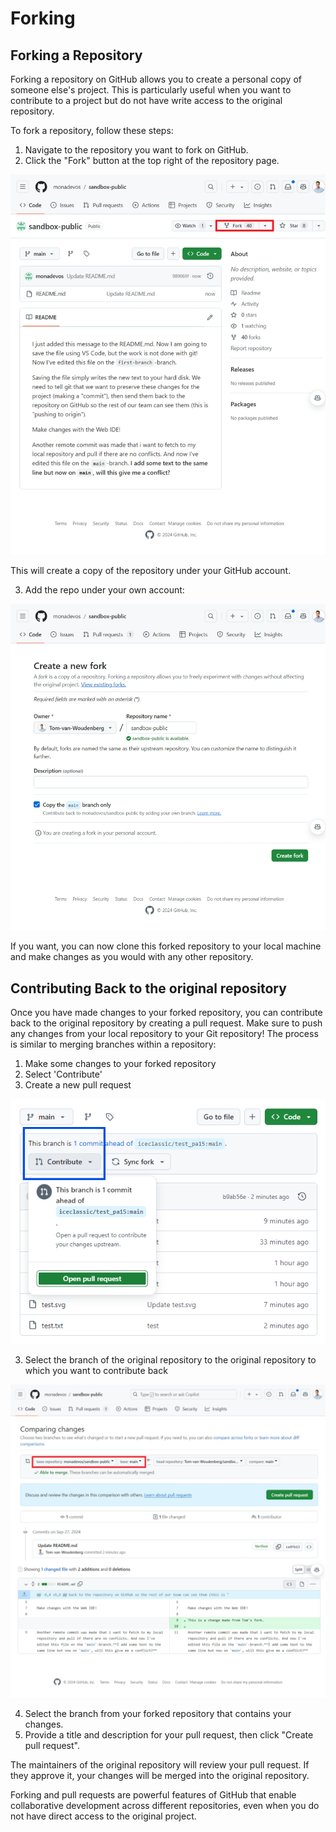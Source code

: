 # Forking

## Forking a Repository

Forking a repository on GitHub allows you to create a personal copy of someone else's project. This is particularly useful when you want to contribute to a project but do not have write access to the original repository.

To fork a repository, follow these steps:

1. Navigate to the repository you want to fork on GitHub.
2. Click the "Fork" button at the top right of the repository page.

![Forking a repository](./images/fork1.png)

This will create a copy of the repository under your GitHub account.

3. Add the repo under your own account:

![Forking a repository](./images/fork1-2.png)

If you want, you can now clone this forked repository to your local machine and make changes as you would with any other repository.

## Contributing Back to the original repository

Once you have made changes to your forked repository, you can contribute back to the original repository by creating a pull request. Make sure to push any changes from your local repository to your Git repository! The process is similar to merging branches within a repository:

1. Make some changes to your forked repository
2. Select 'Contribute'
3. Create a new pull request


![Forking a repository](./images/contribute.png)

3. Select the branch of the original repository to the original repository to which you want to contribute back

![Creating a pull request](./images/fork2.png)

4. Select the branch from your forked repository that contains your changes.
5. Provide a title and description for your pull request, then click "Create pull request".

The maintainers of the original repository will review your pull request. If they approve it, your changes will be merged into the original repository.

Forking and pull requests are powerful features of GitHub that enable collaborative development across different repositories, even when you do not have direct access to the original project.
